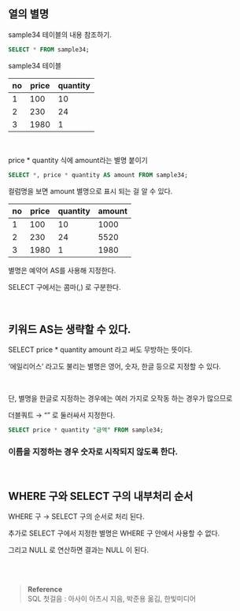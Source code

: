 ## 열의 별명

sample34 테이블의 내용 참조하기.

```sql
SELECT * FROM sample34;
```

sample34 테이블

| no | price | quantity |
| --- | --- | --- |
| 1 | 100 | 10 |
| 2 | 230 | 24 |
| 3 | 1980 | 1 |

<br/>

price * quantity 식에 amount라는 별명 붙이기

```sql
SELECT *, price * quantity AS amount FROM sample34;
```

컬럼명을 보면 amount 별명으로 표시 되는 걸 알 수 있다.

| no | price | quantity | amount |
| --- | --- | --- | --- |
| 1 | 100 | 10 | 1000 |
| 2 | 230 | 24 | 5520 |
| 3 | 1980 | 1 | 1980 |

별명은 예약어 AS를 사용해 지정한다.

SELECT 구에서는 콤마(,) 로 구분한다.

<br/>

## 키워드 AS는 생략할 수 있다.

SELECT price * quantity amount 라고 써도 무방하는 뜻이다.

‘에일리어스’ 라고도 불리는 별명은 영어, 숫자, 한글 등으로 지정할 수 있다.

<br/>

단, 별명을 한글로 지정하는 경우에는 여러 가지로 오작동 하는 경우가 많으므로 

더블쿼트 → “” 로 둘러싸서 지정한다.

```sql
SELECT price * quantity "금액" FROM sample34;
```

### 이름을 지정하는 경우 숫자로 시작되지 않도록 한다.


<br/>

## WHERE 구와 SELECT 구의 내부처리 순서

WHERE 구 → SELECT 구의 순서로 처리 된다.

추가로 SELECT 구에서 지정한 별명은 WHERE 구 안에서 사용할 수 없다.

그리고 NULL 로 연산하면 결과는 NULL 이 된다.



<br/><br/>

>**Reference** <br/> SQL 첫걸음 : 아사이 아츠시 지음, 박준용 옮김, 한빛미디어
